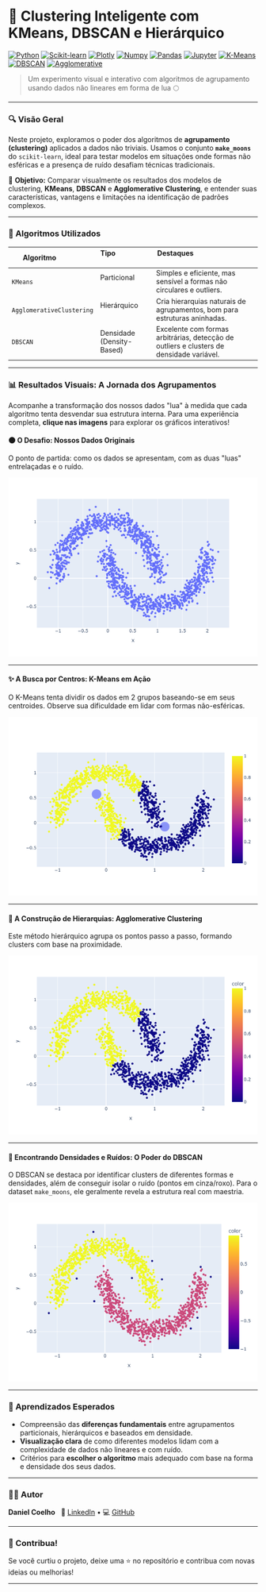 # 🌙 Clustering Inteligente com KMeans, DBSCAN e Hierárquico
[![Python](https://img.shields.io/badge/Python-3776AB?style=for-the-badge&logo=python&logoColor=white)](https://www.python.org/)
[![Scikit-learn](https://img.shields.io/badge/scikit--learn-F7931E?style=for-the-badge&logo=scikit-learn&logoColor=white)](https://scikit-learn.org/)
[![Plotly](https://img.shields.io/badge/Plotly-3F4F75?style=for-the-badge&logo=plotly&logoColor=white)](https://plotly.com/python/)
[![Numpy](https://img.shields.io/badge/Numpy-777BB4?style=for-the-badge&logo=numpy&logoColor=white)](https://numpy.org/)
[![Pandas](https://img.shields.io/badge/Pandas-333333?style=for-the-badge&logo=pandas)](https://pandas.pydata.org/)
[![Jupyter](https://img.shields.io/badge/Jupyter-F37626?style=for-the-badge&logo=jupyter&logoColor=white)](https://jupyter.org/)
[![K-Means](https://img.shields.io/badge/K--Means-blue?style=for-the-badge&logo=appveyor&logoColor=white)](https://scikit-learn.org/stable/modules/clustering.html#k-means)
[![DBSCAN](https://img.shields.io/badge/DBSCAN-red?style=for-the-badge&logo=appveyor&logoColor=white)](https://scikit-learn.org/stable/modules/clustering.html#dbscan)
[![Agglomerative](https://img.shields.io/badge/Agglomerative-green?style=for-the-badge&logo=appveyor&logoColor=white)](https://scikit-learn.org/stable/modules/clustering.html#hierarchical-clustering)
> Um experimento visual e interativo com algoritmos de agrupamento usando dados não lineares em forma de lua 🌕

---

### 🔍 Visão Geral

Neste projeto, exploramos o poder dos algoritmos de **agrupamento (clustering)** aplicados a dados não triviais. Usamos o conjunto **`make_moons`** do `scikit-learn`, ideal para testar modelos em situações onde formas não esféricas e a presença de ruído desafiam técnicas tradicionais.

🎯 **Objetivo:** Comparar visualmente os resultados dos modelos de clustering, **KMeans**, **DBSCAN** e **Agglomerative Clustering**, e entender suas características, vantagens e limitações na identificação de padrões complexos.

---

### 🚀 Algoritmos Utilizados

| Algoritmo               | Tipo                      | Destaques                                                                 |
|-------------------------|---------------------------|--------------------------------------------------------------------------|
| `KMeans`                | Particional               | Simples e eficiente, mas sensível a formas não circulares e outliers.    |
| `AgglomerativeClustering` | Hierárquico            | Cria hierarquias naturais de agrupamentos, bom para estruturas aninhadas. |
| `DBSCAN`                | Densidade (Density-Based) | Excelente com formas arbitrárias, detecção de outliers e clusters de densidade variável. |

---

### 📊 Resultados Visuais: A Jornada dos Agrupamentos

Acompanhe a transformação dos nossos dados "lua" à medida que cada algoritmo tenta desvendar sua estrutura interna. Para uma experiência completa, **clique nas imagens** para explorar os gráficos interativos!

#### 🌑 O Desafio: Nossos Dados Originais
O ponto de partida: como os dados se apresentam, com as duas "luas" entrelaçadas e o ruído.

[![Dataset Original](images/original_dataset_moon.png)](original_dataset_moon.html)

---

#### ✨ A Busca por Centros: K-Means em Ação
O K-Means tenta dividir os dados em 2 grupos baseando-se em seus centroides. Observe sua dificuldade em lidar com formas não-esféricas.

[![K-Means Clustering](images/kmeans_clusters_and_centroids.png)](kmeans_clusters_and_centroids.html)

---

#### 🌳 A Construção de Hierarquias: Agglomerative Clustering
Este método hierárquico agrupa os pontos passo a passo, formando clusters com base na proximidade.

[![Agglomerative Clustering](images/agglomerative_clusters.png)](agglomerative_clusters.html)

---

#### 🌌 Encontrando Densidades e Ruídos: O Poder do DBSCAN
O DBSCAN se destaca por identificar clusters de diferentes formas e densidades, além de conseguir isolar o ruído (pontos em cinza/roxo). Para o dataset `make_moons`, ele geralmente revela a estrutura real com maestria.

[![DBSCAN Clustering](images/dbscan_clusters.png)](dbscan_clusters.html)

---

### 🧠 Aprendizados Esperados

- Compreensão das **diferenças fundamentais** entre agrupamentos particionais, hierárquicos e baseados em densidade.
- **Visualização clara** de como diferentes modelos lidam com a complexidade de dados não lineares e com ruído.
- Critérios para **escolher o algoritmo** mais adequado com base na forma e densidade dos seus dados.

---

### 👨‍💻 Autor

**Daniel Coelho**  
💼 [LinkedIn](https://www.linkedin.com/in/daniel-coelho-818381293/) • 💻 [GitHub](https://github.com/danccoelho)  

---

### 🌟 Contribua!

Se você curtiu o projeto, deixe uma ⭐ no repositório e contribua com novas ideias ou melhorias!

---
